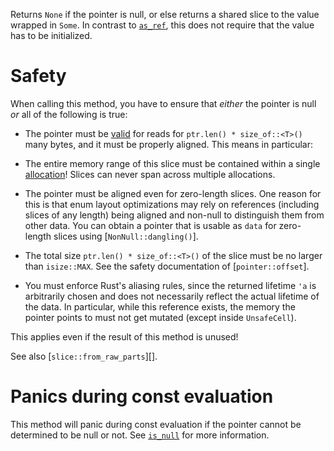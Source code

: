 Returns `None` if the pointer is null, or else returns a shared slice to
the value wrapped in `Some`. In contrast to [`as_ref`], this does not require
that the value has to be initialized.

[`as_ref`]: #method.as_ref

# Safety

When calling this method, you have to ensure that *either* the pointer is null *or*
all of the following is true:

* The pointer must be [valid] for reads for `ptr.len() * size_of::<T>()` many bytes,
  and it must be properly aligned. This means in particular:

* The entire memory range of this slice must be contained within a single [allocation]!
  Slices can never span across multiple allocations.

* The pointer must be aligned even for zero-length slices. One
  reason for this is that enum layout optimizations may rely on references
  (including slices of any length) being aligned and non-null to distinguish
  them from other data. You can obtain a pointer that is usable as `data`
  for zero-length slices using [`NonNull::dangling()`].

* The total size `ptr.len() * size_of::<T>()` of the slice must be no larger than `isize::MAX`.
  See the safety documentation of [`pointer::offset`].

* You must enforce Rust's aliasing rules, since the returned lifetime `'a` is
  arbitrarily chosen and does not necessarily reflect the actual lifetime of the data.
  In particular, while this reference exists, the memory the pointer points to must
  not get mutated (except inside `UnsafeCell`).

This applies even if the result of this method is unused!

See also [`slice::from_raw_parts`][].

[valid]: crate::ptr#safety
[allocation]: crate::ptr#allocation

# Panics during const evaluation

This method will panic during const evaluation if the pointer cannot be
determined to be null or not. See [`is_null`] for more information.

[`is_null`]: #method.is_null
